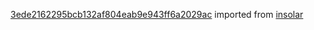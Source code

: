 [3ede2162295bcb132af804eab9e943ff6a2029ac](https://github.com/insolar/insolar/commit/3ede2162295bcb132af804eab9e943ff6a2029ac) imported from [insolar](https://github.com/insolar/insolar)
